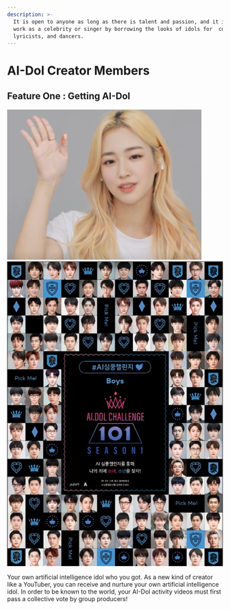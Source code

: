```yaml
---
description: >-
  It is open to anyone as long as there is talent and passion, and it is good to
  work as a celebrity or singer by borrowing the looks of idols for  composers,
  lyricists, and dancers.
---
```


# AI-Dol Creator Members

## &#x20;Feature One : Getting AI-Dol&#x20;

![](<../../../../../.gitbook/assets/image (2) (2).png>)![](<../../../../../.gitbook/assets/image (12).png>)

&#x20;Your own artificial intelligence idol who you got. As a new kind of creator like a YouTuber, you can receive and nurture your own artificial intelligence idol. In order to be known to the world, your AI-Dol activity videos must first pass a collective vote by group producers!



##

